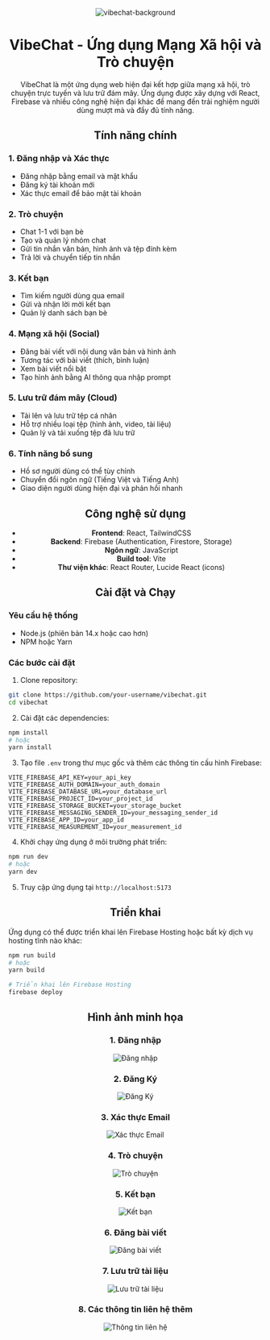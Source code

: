 <div align="center">

![vibechat-background](https://github.com/user-attachments/assets/ee70d2e3-5602-45cf-9b31-f9808bad8ede)

# VibeChat - Ứng dụng Mạng Xã hội và Trò chuyện

VibeChat là một ứng dụng web hiện đại kết hợp giữa mạng xã hội, trò chuyện trực tuyến và lưu trữ đám mây. Ứng dụng được xây dựng với React, Firebase và nhiều công nghệ hiện đại khác để mang đến trải nghiệm người dùng mượt mà và đầy đủ tính năng.

</div>

<div align="center">

## Tính năng chính

</div>

### 1. Đăng nhập và Xác thực
- Đăng nhập bằng email và mật khẩu
- Đăng ký tài khoản mới
- Xác thực email để bảo mật tài khoản

### 2. Trò chuyện
- Chat 1-1 với bạn bè
- Tạo và quản lý nhóm chat
- Gửi tin nhắn văn bản, hình ảnh và tệp đính kèm
- Trả lời và chuyển tiếp tin nhắn

### 3. Kết bạn
- Tìm kiếm người dùng qua email
- Gửi và nhận lời mời kết bạn
- Quản lý danh sách bạn bè

### 4. Mạng xã hội (Social)
- Đăng bài viết với nội dung văn bản và hình ảnh
- Tương tác với bài viết (thích, bình luận)
- Xem bài viết nổi bật
- Tạo hình ảnh bằng AI thông qua nhập prompt

### 5. Lưu trữ đám mây (Cloud)
- Tải lên và lưu trữ tệp cá nhân
- Hỗ trợ nhiều loại tệp (hình ảnh, video, tài liệu)
- Quản lý và tải xuống tệp đã lưu trữ

### 6. Tính năng bổ sung
- Hồ sơ người dùng có thể tùy chỉnh
- Chuyển đổi ngôn ngữ (Tiếng Việt và Tiếng Anh)
- Giao diện người dùng hiện đại và phản hồi nhanh

<div align="center">

## Công nghệ sử dụng

</div>

<div align="center">

- **Frontend**: React, TailwindCSS
- **Backend**: Firebase (Authentication, Firestore, Storage)
- **Ngôn ngữ**: JavaScript
- **Build tool**: Vite
- **Thư viện khác**: React Router, Lucide React (icons)

</div>

<div align="center">

## Cài đặt và Chạy

</div>

### Yêu cầu hệ thống
- Node.js (phiên bản 14.x hoặc cao hơn)
- NPM hoặc Yarn

### Các bước cài đặt

1. Clone repository:
```bash
git clone https://github.com/your-username/vibechat.git
cd vibechat
```

2. Cài đặt các dependencies:
```bash
npm install
# hoặc
yarn install
```

3. Tạo file `.env` trong thư mục gốc và thêm các thông tin cấu hình Firebase:
```
VITE_FIREBASE_API_KEY=your_api_key
VITE_FIREBASE_AUTH_DOMAIN=your_auth_domain
VITE_FIREBASE_DATABASE_URL=your_database_url
VITE_FIREBASE_PROJECT_ID=your_project_id
VITE_FIREBASE_STORAGE_BUCKET=your_storage_bucket
VITE_FIREBASE_MESSAGING_SENDER_ID=your_messaging_sender_id
VITE_FIREBASE_APP_ID=your_app_id
VITE_FIREBASE_MEASUREMENT_ID=your_measurement_id
```

4. Khởi chạy ứng dụng ở môi trường phát triển:
```bash
npm run dev
# hoặc
yarn dev
```

5. Truy cập ứng dụng tại `http://localhost:5173`

<div align="center">

## Triển khai

</div>

Ứng dụng có thể được triển khai lên Firebase Hosting hoặc bất kỳ dịch vụ hosting tĩnh nào khác:

```bash
npm run build
# hoặc
yarn build

# Triển khai lên Firebase Hosting
firebase deploy
```

<div align="center">

## Hình ảnh minh họa

</div>

<div align="center">

### 1. Đăng nhập
![Đăng nhập](https://github.com/user-attachments/assets/da769c90-8a57-4f1f-86fa-639af0949337)

### 2. Đăng Ký
![Đăng Ký](https://github.com/user-attachments/assets/f759b884-1faf-4c91-99f2-d3663202cc0f)

### 3. Xác thực Email
![Xác thực Email](https://github.com/user-attachments/assets/4ee25925-fed1-42ab-9904-0b0e0a2be486)

### 4. Trò chuyện
![Trò chuyện](https://github.com/user-attachments/assets/f73929cd-1554-4b52-a4ef-bc50c59f40a1)

### 5. Kết bạn
![Kết bạn](https://github.com/user-attachments/assets/ab5419f9-419d-47fd-a550-e26ee4b3ac17)

### 6. Đăng bài viết
![Đăng bài viết](https://github.com/user-attachments/assets/78bdc19c-b75b-4ecf-8761-9b52fe042502)

### 7. Lưu trữ tài liệu
![Lưu trữ tài liệu](https://github.com/user-attachments/assets/b483319c-eb30-481f-b70d-9ede0f9bb803)

### 8. Các thông tin liên hệ thêm
![Thông tin liên hệ](https://github.com/user-attachments/assets/61f03981-efd0-4b19-baa2-5029a855732a)

</div>
